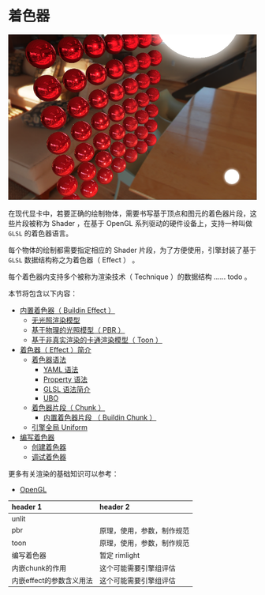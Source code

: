 # 着色器

![effect-show](img/effect-show.png)

<!-- 
着色器（Shader）的本质是运行在 GPU 上能在屏幕上绘制某些东西的程序，这些程序为图形渲染管线的某个特定部分而运行。在 Cocos Creator 中着色器由顶点着色器（Vertex Shader）和片元着色器（Fragment Shader）构成，主要为可编程渲染管线提供算法片段。
-->

在现代显卡中，若要正确的绘制物体，需要书写基于顶点和图元的着色器片段，这些片段被称为 Shader ，在基于 OpenGL 系列驱动的硬件设备上，支持一种叫做 `GLSL` 的着色器语言。

每个物体的绘制都需要指定相应的 Shader 片段，为了方便使用，引擎封装了基于 `GLSL` 数据结构称之为着色器（ Effect ） 。

每个着色器内支持多个被称为渲染技术（ Technique ）的数据结构 ...... todo 。

<!-- 
本章主要围绕以下几个部分：

- [Effect 语法](effect-syntax.md)
- [Pass 可选配置参数](pass-parameter-list.md)
- [内置 Uniform](builtin-shader-uniforms.md)
-->

本节将包含以下内容：

<!-- - [术语列表](effect-term.md) -->
- [内置着色器（ Buildin Effect ）](effect-buildin.md)
  - [无光照渲染模型](effect-buildin-unlit.md)
  - [基于物理的光照模型（ PBR ）](effect-buildin-pbr.md)
  - [基于非真实渲染的卡通渲染模型（ Toon ）](effect-buildin-toon.md)  
- [着色器（ Effect ）简介]()
  - [着色器语法](effect-framework.md)
    - [YAML 语法](yaml-101.md)
    - [Property 语法]()
    - [GLSL 语法简介](glsl.md)
    - [UBO]()
  - [着色器片段（ Chunk ）](effect-chunk-index.md)
    - [内置着色器片段 （ Buildin Chunk ）](effect-buildin-chunk.md)    
  - [引擎全局 Uniform](uniform.md)      
- [编写着色器]()
  - [创建着色器]()
  - [调试着色器]()  

更多有关渲染的基础知识可以参考：

- [OpenGL](https://learnopengl-cn.github.io/)


| header 1                 | header 2                   |
| :----------------------- | :------------------------- |
| unlit                    |                            |
| pbr                      | 原理，使用，参数，制作规范 |
| toon                     | 原理，使用，参数，制作规范 |
| 编写着色器               | 暂定 rimlight              |
| 内嵌chunk的作用          | 这个可能需要引擎组评估     |
| 内嵌effect的参数含义用法 | 这个可能需要引擎组评估     |

